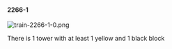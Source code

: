 #### 2266-1
![train-2266-1-0.png](https://github.com/lil-lab/nlvr/raw/master/nlvr/train/images/50/train-2266-1-0.png "train-2266-1-0.png")

There is 1 tower with at least 1 yellow and 1 black block